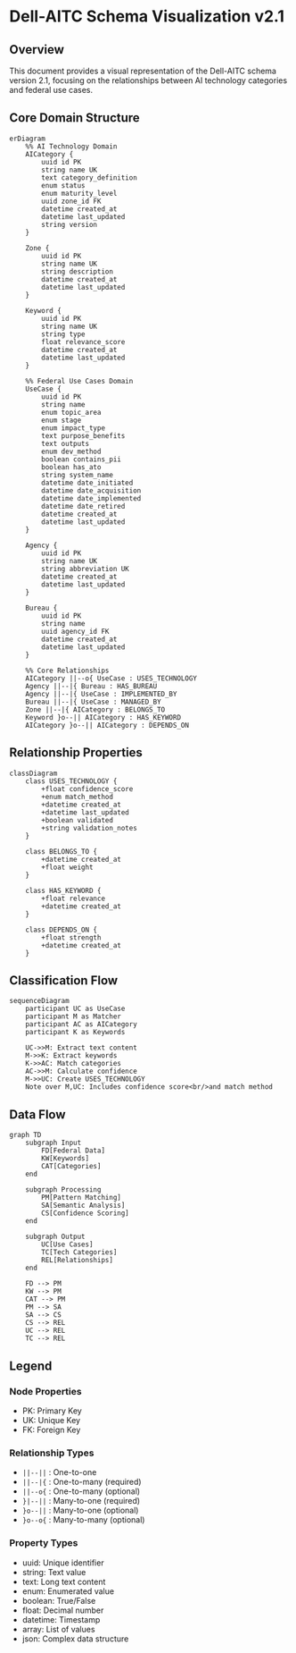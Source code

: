 # Dell-AITC Schema Visualization v2.1

## Overview
This document provides a visual representation of the Dell-AITC schema version 2.1, focusing on the relationships between AI technology categories and federal use cases.

## Core Domain Structure

```mermaid
erDiagram
    %% AI Technology Domain
    AICategory {
        uuid id PK
        string name UK
        text category_definition
        enum status
        enum maturity_level
        uuid zone_id FK
        datetime created_at
        datetime last_updated
        string version
    }

    Zone {
        uuid id PK
        string name UK
        string description
        datetime created_at
        datetime last_updated
    }

    Keyword {
        uuid id PK
        string name UK
        string type
        float relevance_score
        datetime created_at
        datetime last_updated
    }

    %% Federal Use Cases Domain
    UseCase {
        uuid id PK
        string name
        enum topic_area
        enum stage
        enum impact_type
        text purpose_benefits
        text outputs
        enum dev_method
        boolean contains_pii
        boolean has_ato
        string system_name
        datetime date_initiated
        datetime date_acquisition
        datetime date_implemented
        datetime date_retired
        datetime created_at
        datetime last_updated
    }

    Agency {
        uuid id PK
        string name UK
        string abbreviation UK
        datetime created_at
        datetime last_updated
    }

    Bureau {
        uuid id PK
        string name
        uuid agency_id FK
        datetime created_at
        datetime last_updated
    }

    %% Core Relationships
    AICategory ||--o{ UseCase : USES_TECHNOLOGY
    Agency ||--|{ Bureau : HAS_BUREAU
    Agency ||--|{ UseCase : IMPLEMENTED_BY
    Bureau ||--|{ UseCase : MANAGED_BY
    Zone ||--|{ AICategory : BELONGS_TO
    Keyword }o--|| AICategory : HAS_KEYWORD
    AICategory }o--|| AICategory : DEPENDS_ON
```

## Relationship Properties

```mermaid
classDiagram
    class USES_TECHNOLOGY {
        +float confidence_score
        +enum match_method
        +datetime created_at
        +datetime last_updated
        +boolean validated
        +string validation_notes
    }

    class BELONGS_TO {
        +datetime created_at
        +float weight
    }

    class HAS_KEYWORD {
        +float relevance
        +datetime created_at
    }

    class DEPENDS_ON {
        +float strength
        +datetime created_at
    }
```

## Classification Flow

```mermaid
sequenceDiagram
    participant UC as UseCase
    participant M as Matcher
    participant AC as AICategory
    participant K as Keywords
    
    UC->>M: Extract text content
    M->>K: Extract keywords
    K->>AC: Match categories
    AC->>M: Calculate confidence
    M->>UC: Create USES_TECHNOLOGY
    Note over M,UC: Includes confidence score<br/>and match method
```

## Data Flow

```mermaid
graph TD
    subgraph Input
        FD[Federal Data]
        KW[Keywords]
        CAT[Categories]
    end

    subgraph Processing
        PM[Pattern Matching]
        SA[Semantic Analysis]
        CS[Confidence Scoring]
    end

    subgraph Output
        UC[Use Cases]
        TC[Tech Categories]
        REL[Relationships]
    end

    FD --> PM
    KW --> PM
    CAT --> PM
    PM --> SA
    SA --> CS
    CS --> REL
    UC --> REL
    TC --> REL
```

## Legend

### Node Properties
- PK: Primary Key
- UK: Unique Key
- FK: Foreign Key

### Relationship Types
- `||--||` : One-to-one
- `||--|{` : One-to-many (required)
- `||--o{` : One-to-many (optional)
- `}|--||` : Many-to-one (required)
- `}o--||` : Many-to-one (optional)
- `}o--o{` : Many-to-many (optional)

### Property Types
- uuid: Unique identifier
- string: Text value
- text: Long text content
- enum: Enumerated value
- boolean: True/False
- float: Decimal number
- datetime: Timestamp
- array: List of values
- json: Complex data structure 